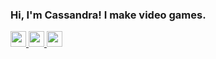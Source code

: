 <h3>Hi, I'm Cassandra! I make video games.</h3>

<!--<p align="center">I'm currently working with a small team to develop a first-person horror game for a month-long jam. My favourite games are Destiny 2, Stardew Valley and Chained Echoes.</p>-->

<p>
    <a href="https://cassandracarlos.itch.io/">
        <img src="https://img.shields.io/badge/itch.io-%23E4405F.svg?&style=for-the-badge&logo=itch.io&logoColor=white" height=25 />
    </a>
    <a href="https://cassandracarlos.com/">
        <img src="https://img.shields.io/badge/portfolio-%231DA1F2.svg?&style=for-the-badge&logo=wordpress&logoColor=white" height=25 />
    </a>
    <a href="https://www.linkedin.com/in/cassandracarlos/">
        <img src="https://img.shields.io/badge/linkedin-%230077B5.svg?&style=for-the-badge&logo=linkedin&logoColor=white" height=25 />
    </a>
</p>
<!--
<p align="center">
    <img src="https://img.shields.io/badge/godot%20-%2300599C.svg?&style=for-the-badge&logo=godot-engine&logoColor=white" height=25 />
    <img src="https://img.shields.io/badge/javascript%20-%23323330.svg?&style=for-the-badge&logo=javascript&logoColor=%23F7DF1E"  height=25/>
    <img src="https://img.shields.io/badge/html5%20-%23E34F26.svg?&style=for-the-badge&logo=html5&logoColor=white" height=25/>
    <img src="https://img.shields.io/badge/css3%20-%231572B6.svg?&style=for-the-badge&logo=css3&logoColor=white" height=25/>
    <img src="https://img.shields.io/badge/wordpress%20-%2314354C.svg?&style=for-the-badge&logo=wordpress&logoColor=white" height=25/>
    <img src="https://img.shields.io/badge/git%20-%23F05033.svg?&style=for-the-badge&logo=git&logoColor=white" height=25/>
    <img src="https://img.shields.io/badge/github%20-%23121011.svg?&style=for-the-badge&logo=github&logoColor=white" height=25/>-->
</p>

<!--
![Figma](https://img.shields.io/badge/figma-%23F24E1E.svg?style=for-the-badge&logo=figma&logoColor=white)
![Aseprite](https://img.shields.io/badge/Aseprite-FFFFFF?style=for-the-badge&logo=Aseprite&logoColor=#7D929E)
![NodeJS](https://img.shields.io/badge/node.js-6DA55F?style=for-the-badge&logo=node.js&logoColor=white)
![React](https://img.shields.io/badge/react-%2320232a.svg?style=for-the-badge&logo=react&logoColor=%2361DAFB)
![Notion](https://img.shields.io/badge/Notion-%23000000.svg?style=for-the-badge&logo=notion&logoColor=white)
![WordPress](https://img.shields.io/badge/WordPress-%23117AC9.svg?style=for-the-badge&logo=WordPress&logoColor=white)
![Godot Engine](https://img.shields.io/badge/GODOT-%23FFFFFF.svg?style=for-the-badge&logo=godot-engine)
![Unreal Engine](https://img.shields.io/badge/unrealengine-%23313131.svg?style=for-the-badge&logo=unrealengine&logoColor=white)
-->
